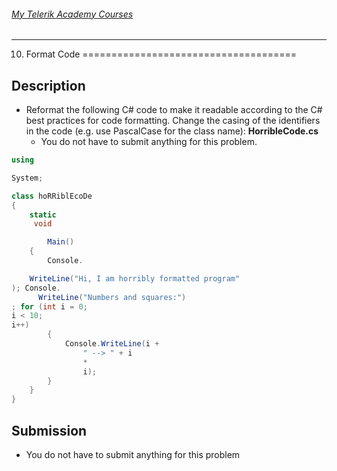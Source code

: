 ###### [My Telerik Academy Courses](https://github.com/nikolovdeyan/TelerikAcademy) 
-------------------------------------

10. Format Code
=====================================

## Description
  - Reformat the following C# code to make it readable according to the C# best practices for code formatting. Change the casing of the identifiers in the code (e.g. use PascalCase for the class name):
**HorribleCode.cs**
    - You do not have to submit anything for this problem.

```csharp
using

System;

class hoRRiblEcoDe
{
	static
	 void

		Main()
	{
		Console.

	WriteLine("Hi, I am horribly formatted program"
); Console.
	  WriteLine("Numbers and squares:")
; for (int i = 0;
i < 10;
i++)
		{
			Console.WriteLine(i +
				" --> " + i
				*
				i);
		}
	}
}
```

## Submission
- You do not have to submit anything for this problem

